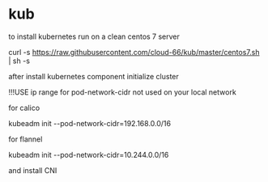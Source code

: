 # kub
to install kubernetes run on a clean centos 7 server

curl -s https://raw.githubusercontent.com/cloud-66/kub/master/centos7.sh | sh -s

after install kubernetes component initialize cluster

!!!USE ip range for pod-network-cidr not used on your local network

for calico

kubeadm init --pod-network-cidr=192.168.0.0/16

for flannel

kubeadm init --pod-network-cidr=10.244.0.0/16

and install CNI